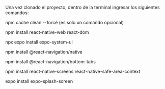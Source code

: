 Una vez clonado el proyecto, dentro de la terminal ingresar los siguientes comandos:

npm cache clean --forcé (es solo un comando opcional) 

npm install react-native-web react-dom

npx expo install expo-system-ui

npm install @react-navigation/native

npm install @react-navigation/bottom-tabs

npm install react-native-screens react-native-safe-area-context

expo install expo-splash-screen
